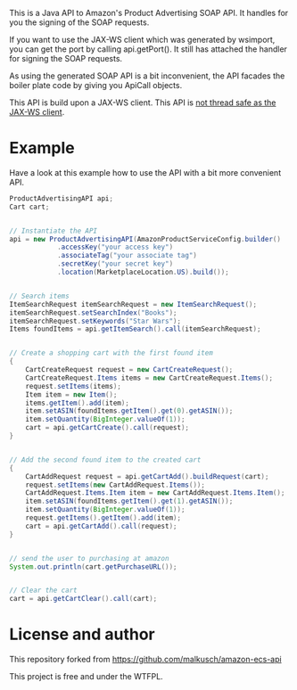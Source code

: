 This is a Java API to Amazon's Product Advertising SOAP API. It handles for you the signing
of the SOAP requests.


If you want to use the JAX-WS client which was generated by wsimport, you can get the port
by calling api.getPort(). It still has attached the handler for signing the SOAP requests.

As using the generated SOAP API is a bit inconvenient, the API facades the boiler plate
code by giving you ApiCall objects.

This API is build upon a JAX-WS client. This API is
[not thread safe as the JAX-WS client](https://cwiki.apache.org/CXF/faq.html#FAQ-AreJAXWSclientproxiesthreadsafe%253F). 


# Example
Have a look at this example how to use the API with a bit more convenient API.

```java
ProductAdvertisingAPI api;
Cart cart;


// Instantiate the API
api = new ProductAdvertisingAPI(AmazonProductServiceConfig.builder()
            .accessKey("your access key")
            .associateTag("your associate tag")
            .secretKey("your secret key")
            .location(MarketplaceLocation.US).build());


// Search items
ItemSearchRequest itemSearchRequest = new ItemSearchRequest();
itemSearchRequest.setSearchIndex("Books");
itemSearchRequest.setKeywords("Star Wars");
Items foundItems = api.getItemSearch().call(itemSearchRequest);


// Create a shopping cart with the first found item
{
    CartCreateRequest request = new CartCreateRequest();
    CartCreateRequest.Items items = new CartCreateRequest.Items();
    request.setItems(items);
    Item item = new Item();
    items.getItem().add(item);
    item.setASIN(foundItems.getItem().get(0).getASIN());
    item.setQuantity(BigInteger.valueOf(1));
    cart = api.getCartCreate().call(request);
}


// Add the second found item to the created cart
{
    CartAddRequest request = api.getCartAdd().buildRequest(cart);
    request.setItems(new CartAddRequest.Items());
    CartAddRequest.Items.Item item = new CartAddRequest.Items.Item();
    item.setASIN(foundItems.getItem().get(1).getASIN());
    item.setQuantity(BigInteger.valueOf(1));
    request.getItems().getItem().add(item);
    cart = api.getCartAdd().call(request);
}


// send the user to purchasing at amazon
System.out.println(cart.getPurchaseURL());


// Clear the cart
cart = api.getCartClear().call(cart);
```


# License and author

This repository forked from 
https://github.com/malkusch/amazon-ecs-api 

This project is free and under the WTFPL.



